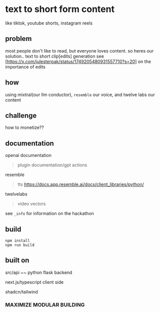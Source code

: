 # text to short form content 
like tiktok, youtube shorts, instagram reels

## problem
most people don't like to read, but everyone loves content. so heres our solution.. text to short clip[edits] generation
see [https://x.com/julesterpak/status/1749205480931557710?s=20] on the importance of edits

## how
using mixtral(our llm conductor), `resemble` our voice, and twelve labs our content

## challenge
how to monetize??

## documentation
openai documentation
 > plugin documentation/gpt actions

resemble
 > tts
 > https://docs.app.resemble.ai/docs/client_libraries/python/

twelvelabs
 > video vectors

see ```_info``` for information on the hackathon

## build
```
npm install
npm run build
```

## built on
src/api ~~ python flask backend

next.js/typescript client side

shadcn/tailwind


### MAXIMIZE MODULAR BUILDING
